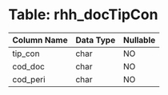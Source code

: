 # Table: rhh_docTipCon

| Column Name | Data Type | Nullable |
|-------------|-----------|----------|
| tip_con | char | NO |
| cod_doc | char | NO |
| cod_peri | char | NO |
